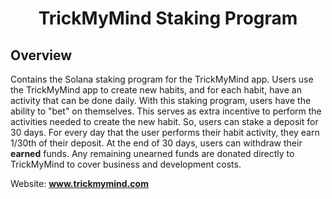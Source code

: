 <div align="center">

# TrickMyMind Staking Program
</div>

## Overview
Contains the Solana staking program for the TrickMyMind app.  Users use the TrickMyMind app to create new habits, and for each habit, have an activity that can be done daily.  With this staking program, users have the ability to "bet" on themselves.  This serves as extra incentive to perform the activities needed to create the new habit.  So, users can stake a deposit for 30 days.  For every day that the user performs their habit activity, they earn 1/30th of their deposit.  At the end of 30 days, users can withdraw their **earned** funds.  Any remaining unearned funds are donated directly to TrickMyMind to cover business and development costs.

Website: **www.trickmymind.com**